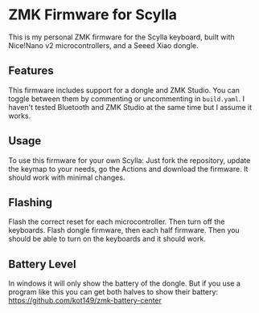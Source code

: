 # ZMK Firmware for Scylla

This is my personal ZMK firmware for the Scylla keyboard, built with Nice!Nano v2 microcontrollers, and a Seeed Xiao dongle.

## Features

This firmware includes support for a dongle and ZMK Studio.
You can toggle between them by commenting or uncommenting in `build.yaml`.
I haven't tested Bluetooth and ZMK Studio at the same time but I assume it works.

## Usage

To use this firmware for your own Scylla:
Just fork the repository, update the keymap to your needs, go the Actions and download the firmware.
It should work with minimal changes.

## Flashing
Flash the correct reset for each microcontroller. Then turn off the keyboards. Flash dongle firmware, then each half firmware. Then you should be able to turn on the keyboards and it should work.

## Battery Level
In windows it will only show the battery of the dongle. But if you use a program like this you can get both halves to show their battery: https://github.com/kot149/zmk-battery-center
